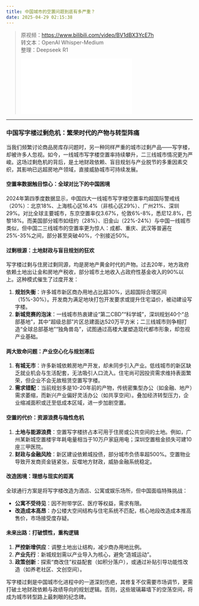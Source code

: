 ```yaml
---
title: 中国城市的空置问题到底有多严重？
date: 2025-04-29 02:15:38
---
```


> 原视频：https://www.bilibili.com/video/BV1dBX3YcE7h<br>转文本：OpenAI Whisper-Medium<br>整理：Deepseek R1
>
> <iframe src="//player.bilibili.com/player.html?bvid=BV1dBX3YcE7h&autoplay=0" scrolling="no" border="0" frameborder="no" framespacing="0" allowfullscreen="true"></iframe>

---

### 中国写字楼过剩危机：繁荣时代的产物与转型阵痛  

当我们频繁讨论商品房库存问题时，另一种同样严重的城市过剩产品——写字楼，却被许多人忽视。如今，一线城市写字楼空置率持续攀升，二三线城市情况更为严峻。这场过剩危机的背后，是土地财政依赖、盲目规划与产业脱节的多重因素交织，其影响已远超房地产领域，直接威胁城市可持续发展。  

#### **空置率数据触目惊心：全球对比下的中国困境**  
2024年第四季度数据显示，中国四大一线城市写字楼空置率均超国际警戒线（20%）：北京18%、上海核心区16.4%（非核心区29%）、广州21%、深圳29%。对比全球主要城市，东京空置率仅3.67%，伦敦6%-8%，悉尼12.8%，巴黎18%。而美国部分城市如纽约（28%）、旧金山（22%-24%）与中国一线城市类似，但中国二三线城市的空置率更为惊人：成都、重庆、武汉等普遍在25%-35%之间，部分甚至突破40%，个别接近50%。  

#### **过剩根源：土地财政与盲目规划的狂欢**  
写字楼过剩与住房过剩同源，均是房地产黄金时代的产物。过去20年，地方政府依赖土地出让金和房地产税收，部分城市土地收入占政府性基金收入的90%以上。这种模式催生了过度开发：  
1. **规划失衡**：许多城市新区商办用地占比超30%，远超国际合理区间（15%-30%）。开发商为满足地块打包开发要求或提升住宅溢价，被动建设写字楼。  
2. **新城竞赛的泡沫**：一线城市热衷建设“第二CBD”“科学城”，深圳规划40个“总部基地”，其中“超级总部”片区总建面达520万平方米；二三线城市则争相打造“全球总部基地”“独角兽岛”，试图通过高楼大厦塑造现代都市形象，却忽视产业基础。  

#### **两大致命问题：产业空心化与规划滞后**  
1. **有城无市**：许多新城依赖房地产开发，却未同步引入产业。低线城市的新区缺乏就业机会与生活配套，无法吸引人口流入。住宅尚可因投资需求维持表面繁荣，但企业不会无故租赁空置写字楼。  
2. **需求错配**：当前规划多是10-20年前的产物，传统密集型办公（如金融、地产）需求萎缩，而新兴产业偏好灵活办公（如共享空间）。叠加经济转型压力，企业缩减面积或迁至低成本区域，进一步加剧空置。  

#### **空置的代价：资源浪费与隐性危机**  
1. **土地与能源浪费**：空置写字楼挤占本可用于住房或公共空间的土地。例如，广州某新城空置楼宇年耗电量相当于10万户家庭用电；深圳空置租金损失可建10座三甲医院。  
2. **财政与金融风险**：新区建设依赖城投债，部分城市负债率超500%。空置物业导致开发商资金链紧张，反噬地方财政，威胁金融系统稳定。  

#### **改造困境：理想与现实的距离**  
全球通行方案是将写字楼改造为酒店、公寓或娱乐场所，但中国面临特殊挑战：  
- **公寓不受待见**：因不附带学区、医疗等权益，需求有限。  
- **改造成本高昂**：办公楼大空间结构与住宅系统不匹配，核心地段改造成本推高售价，市场接受度存疑。  

#### **未来出路：打破惯性，重构逻辑**  
1. **严控新增供应**：调整土地出让结构，减少商办用地比例。  
2. **产业先行**：新城规划需以产业导入为核心，避免“造城运动”。  
3. **政策创新**：探索“商改住”权益配套（如积分落户），或通过补贴引导功能性改造（如养老社区、文创空间）。  

写字楼过剩是中国城市化进程中的一道深刻伤疤，其修复不仅需要市场调节，更需打破土地财政依赖与政绩导向的规划逻辑。否则，这些玻璃幕墙下的空荡空间，将成为城市转型路上最刺眼的纪念碑。